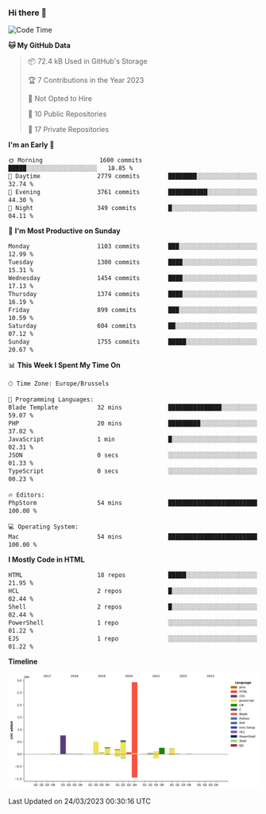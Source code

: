 ### Hi there 👋

<!--START_SECTION:waka-->
![Code Time](http://img.shields.io/badge/Code%20Time-1%2C219%20hrs%2024%20mins-blue)

**🐱 My GitHub Data** 

> 📦 72.4 kB Used in GitHub's Storage 
 > 
> 🏆 7 Contributions in the Year 2023
 > 
> 🚫 Not Opted to Hire
 > 
> 📜 10 Public Repositories 
 > 
> 🔑 17 Private Repositories 
 > 
**I'm an Early 🐤** 

```text
🌞 Morning                1600 commits        █████░░░░░░░░░░░░░░░░░░░░   18.85 % 
🌆 Daytime                2779 commits        ████████░░░░░░░░░░░░░░░░░   32.74 % 
🌃 Evening                3761 commits        ███████████░░░░░░░░░░░░░░   44.30 % 
🌙 Night                  349 commits         █░░░░░░░░░░░░░░░░░░░░░░░░   04.11 % 
```
📅 **I'm Most Productive on Sunday** 

```text
Monday                   1103 commits        ███░░░░░░░░░░░░░░░░░░░░░░   12.99 % 
Tuesday                  1300 commits        ████░░░░░░░░░░░░░░░░░░░░░   15.31 % 
Wednesday                1454 commits        ████░░░░░░░░░░░░░░░░░░░░░   17.13 % 
Thursday                 1374 commits        ████░░░░░░░░░░░░░░░░░░░░░   16.19 % 
Friday                   899 commits         ███░░░░░░░░░░░░░░░░░░░░░░   10.59 % 
Saturday                 604 commits         ██░░░░░░░░░░░░░░░░░░░░░░░   07.12 % 
Sunday                   1755 commits        █████░░░░░░░░░░░░░░░░░░░░   20.67 % 
```


📊 **This Week I Spent My Time On** 

```text
🕑︎ Time Zone: Europe/Brussels

💬 Programming Languages: 
Blade Template           32 mins             ███████████████░░░░░░░░░░   59.07 % 
PHP                      20 mins             █████████░░░░░░░░░░░░░░░░   37.02 % 
JavaScript               1 min               █░░░░░░░░░░░░░░░░░░░░░░░░   02.31 % 
JSON                     0 secs              ░░░░░░░░░░░░░░░░░░░░░░░░░   01.33 % 
TypeScript               0 secs              ░░░░░░░░░░░░░░░░░░░░░░░░░   00.23 % 

🔥 Editors: 
PhpStorm                 54 mins             █████████████████████████   100.00 % 

💻 Operating System: 
Mac                      54 mins             █████████████████████████   100.00 % 
```

**I Mostly Code in HTML** 

```text
HTML                     18 repos            █████░░░░░░░░░░░░░░░░░░░░   21.95 % 
HCL                      2 repos             █░░░░░░░░░░░░░░░░░░░░░░░░   02.44 % 
Shell                    2 repos             █░░░░░░░░░░░░░░░░░░░░░░░░   02.44 % 
PowerShell               1 repo              ░░░░░░░░░░░░░░░░░░░░░░░░░   01.22 % 
EJS                      1 repo              ░░░░░░░░░░░░░░░░░░░░░░░░░   01.22 % 
```



**Timeline**

![Lines of Code chart](https://raw.githubusercontent.com/guillaumedeplancke/guillaumedeplancke/main/assets/bar_graph.png)


 Last Updated on 24/03/2023 00:30:16 UTC
<!--END_SECTION:waka-->
